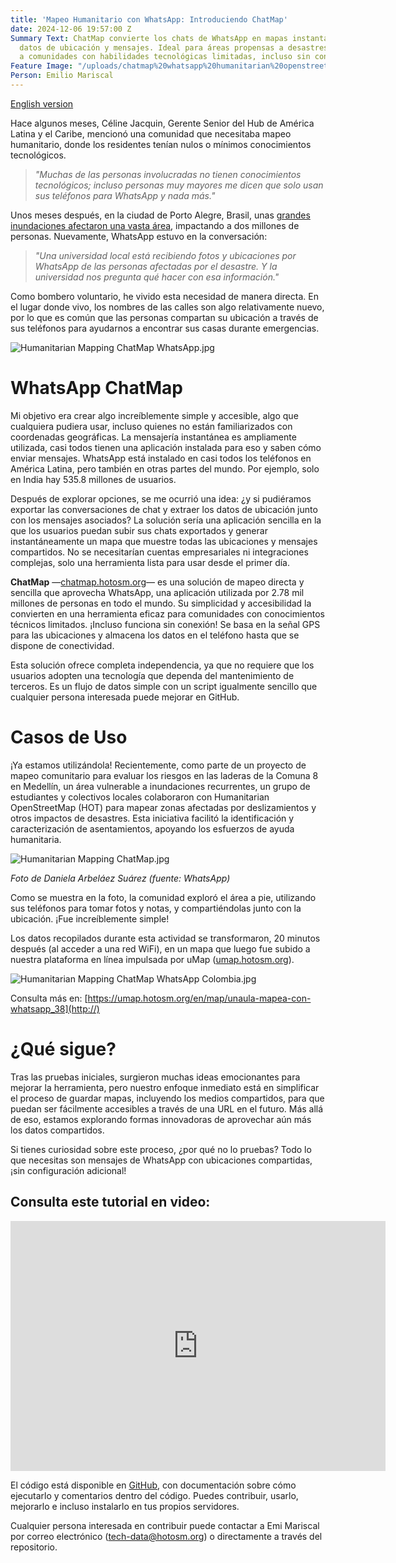 ```yaml
---
title: 'Mapeo Humanitario con WhatsApp: Introduciendo ChatMap'
date: 2024-12-06 19:57:00 Z
Summary Text: ChatMap convierte los chats de WhatsApp en mapas instantáneos, extrayendo
  datos de ubicación y mensajes. Ideal para áreas propensas a desastres, fortalece
  a comunidades con habilidades tecnológicas limitadas, incluso sin conexión.
Feature Image: "/uploads/chatmap%20whatsapp%20humanitarian%20openstreetmap.jpg"
Person: Emilio Mariscal
---
```


[English version](https://www.hotosm.org/updates/humanitarian-mapping-with-whatsapp-introducing-chatmap/)

Hace algunos meses, Céline Jacquin, Gerente Senior del Hub de América Latina y el Caribe, mencionó una comunidad que necesitaba mapeo humanitario, donde los residentes tenían nulos o mínimos conocimientos tecnológicos.

> *"Muchas de las personas involucradas no tienen conocimientos tecnológicos; incluso personas muy mayores me dicen que solo usan sus teléfonos para WhatsApp y nada más."*

Unos meses después, en la ciudad de Porto Alegre, Brasil, unas [grandes inundaciones afectaron una vasta área](https://www.hotosm.org/updates/recuperacion-de-la-infraestructura-social-en-porto-alegre-mapeo-para-la-resiliencia/), impactando a dos millones de personas. Nuevamente, WhatsApp estuvo en la conversación:

> *"Una universidad local está recibiendo fotos y ubicaciones por WhatsApp de las personas afectadas por el desastre. Y la universidad nos pregunta qué hacer con esa información."*

Como bombero voluntario, he vivido esta necesidad de manera directa. En el lugar donde vivo, los nombres de las calles son algo relativamente nuevo, por lo que es común que las personas compartan su ubicación a través de sus teléfonos para ayudarnos a encontrar sus casas durante emergencias.

![Humanitarian Mapping ChatMap WhatsApp.jpg](/api/v2/sites/5a708acdd838894824c43445/source/_uploads/Humanitarian%20Mapping%20ChatMap%20WhatsApp.jpg?download)

# WhatsApp ChatMap

Mi objetivo era crear algo increíblemente simple y accesible, algo que cualquiera pudiera usar, incluso quienes no están familiarizados con coordenadas geográficas. La mensajería instantánea es ampliamente utilizada, casi todos tienen una aplicación instalada para eso y saben cómo enviar mensajes. WhatsApp está instalado en casi todos los teléfonos en América Latina, pero también en otras partes del mundo. Por ejemplo, solo en India hay 535.8 millones de usuarios.

Después de explorar opciones, se me ocurrió una idea: ¿y si pudiéramos exportar las conversaciones de chat y extraer los datos de ubicación junto con los mensajes asociados? La solución sería una aplicación sencilla en la que los usuarios puedan subir sus chats exportados y generar instantáneamente un mapa que muestre todas las ubicaciones y mensajes compartidos. No se necesitarían cuentas empresariales ni integraciones complejas, solo una herramienta lista para usar desde el primer día.

**ChatMap** —[chatmap.hotosm.org](https://chatmap.hotosm.org/)— es una solución de mapeo directa y sencilla que aprovecha WhatsApp, una aplicación utilizada por 2.78 mil millones de personas en todo el mundo. Su simplicidad y accesibilidad la convierten en una herramienta eficaz para comunidades con conocimientos técnicos limitados. ¡Incluso funciona sin conexión! Se basa en la señal GPS para las ubicaciones y almacena los datos en el teléfono hasta que se dispone de conectividad.

Esta solución ofrece completa independencia, ya que no requiere que los usuarios adopten una tecnología que dependa del mantenimiento de terceros. Es un flujo de datos simple con un script igualmente sencillo que cualquier persona interesada puede mejorar en GitHub.

# Casos de Uso

¡Ya estamos utilizándola! Recientemente, como parte de un proyecto de mapeo comunitario para evaluar los riesgos en las laderas de la Comuna 8 en Medellín, un área vulnerable a inundaciones recurrentes, un grupo de estudiantes y colectivos locales colaboraron con Humanitarian OpenStreetMap (HOT) para mapear zonas afectadas por deslizamientos y otros impactos de desastres. Esta iniciativa facilitó la identificación y caracterización de asentamientos, apoyando los esfuerzos de ayuda humanitaria.

![Humanitarian Mapping ChatMap.jpg](/api/v2/sites/5a708acdd838894824c43445/source/_uploads/Humanitarian%20Mapping%20ChatMap.jpg?download)

*Foto de Daniela Arbeláez Suárez (fuente: WhatsApp)*

Como se muestra en la foto, la comunidad exploró el área a pie, utilizando sus teléfonos para tomar fotos y notas, y compartiéndolas junto con la ubicación. ¡Fue increíblemente simple!

Los datos recopilados durante esta actividad se transformaron, 20 minutos después (al acceder a una red WiFi), en un mapa que luego fue subido a nuestra plataforma en línea impulsada por uMap ([umap.hotosm.org](https://umap.hotosm.org/en/map/unaula-mapea-con-whatsapp_38)).

![Humanitarian Mapping ChatMap WhatsApp Colombia.jpg](/api/v2/sites/5a708acdd838894824c43445/source/_uploads/Humanitarian%20Mapping%20ChatMap%20WhatsApp%20Colombia.jpg?download)

Consulta más en: [https://umap.hotosm.org/en/map/unaula-mapea-con-whatsapp_38](http://)

# ¿Qué sigue?

Tras las pruebas iniciales, surgieron muchas ideas emocionantes para mejorar la herramienta, pero nuestro enfoque inmediato está en simplificar el proceso de guardar mapas, incluyendo los medios compartidos, para que puedan ser fácilmente accesibles a través de una URL en el futuro. Más allá de eso, estamos explorando formas innovadoras de aprovechar aún más los datos compartidos.

Si tienes curiosidad sobre este proceso, ¿por qué no lo pruebas? Todo lo que necesitas son mensajes de WhatsApp con ubicaciones compartidas, ¡sin configuración adicional!

## Consulta este tutorial en video:

<iframe width="600" height="400" src="https://www.youtube.com/embed/CISWBZSErU8?si=_4fghjl95iLADyxF" title="YouTube video player" frameborder="0" allow="accelerometer; autoplay; clipboard-write; encrypted-media; gyroscope; picture-in-picture; web-share" referrerpolicy="strict-origin-when-cross-origin" allowfullscreen></iframe>

El código está disponible en [GitHub](https://github.com/), con documentación sobre cómo ejecutarlo y comentarios dentro del código. Puedes contribuir, usarlo, mejorarlo e incluso instalarlo en tus propios servidores.

Cualquier persona interesada en contribuir puede contactar a Emi Mariscal por correo electrónico ([tech-data@hotosm.org](mailto:tech-data@hotosm.org)) o directamente a través del repositorio.